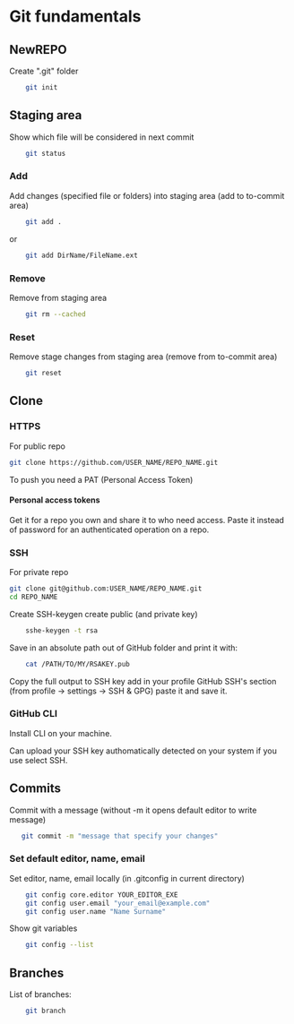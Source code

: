 # Git fundamentals

## NewREPO

Create ".git" folder
```sh
    git init
```

## Staging area
Show which file will be considered in next commit
```sh
    git status
```

### Add
Add changes (specified file or folders) into staging area (add to to-commit area)
```sh
    git add .
```
or
```sh
    git add DirName/FileName.ext
```
### Remove
Remove from staging area
```sh
    git rm --cached
```

### Reset
Remove stage changes from staging area (remove from to-commit area)
```sh
    git reset
```




## Clone

### HTTPS

For public repo
```sh
git clone https://github.com/USER_NAME/REPO_NAME.git
```

To push you need a PAT (Personal Access Token)

#### Personal access tokens
Get it for a repo you own and share it to who need access.
Paste it instead of password for an authenticated operation on a repo.


### SSH
For private repo
```sh
git clone git@github.com:USER_NAME/REPO_NAME.git
cd REPO_NAME
```
Create SSH-keygen create public (and private key)
```sh
    sshe-keygen -t rsa
```
Save in an absolute path out of GitHub folder and print it with:
```sh
    cat /PATH/TO/MY/RSAKEY.pub
```
Copy the full output to SSH key add in your profile GitHub SSH's section (from profile -> settings -> SSH & GPG) paste it and save it.

### GitHub CLI

Install CLI on your machine.

Can upload your SSH key authomatically detected on your system if you use select SSH.


## Commits
Commit with a message (without -m it opens default editor to write message)
```sh
   git commit -m "message that specify your changes"
```
### Set default editor, name, email
Set editor, name, email locally (in .gitconfig in current directory)
```sh
    git config core.editor YOUR_EDITOR_EXE
    git config user.email "your_email@example.com"
    git config user.name "Name Surname"
```
Show git variables
```sh
    git config --list
```

## Branches

List of branches:
```sh
    git branch
```

